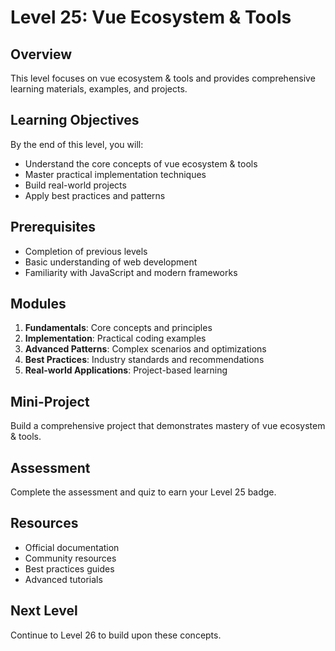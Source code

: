 # Level 25: Vue Ecosystem & Tools

## Overview
This level focuses on vue ecosystem & tools and provides comprehensive learning materials, examples, and projects.

## Learning Objectives
By the end of this level, you will:
- Understand the core concepts of vue ecosystem & tools
- Master practical implementation techniques
- Build real-world projects
- Apply best practices and patterns

## Prerequisites
- Completion of previous levels
- Basic understanding of web development
- Familiarity with JavaScript and modern frameworks

## Modules
1. **Fundamentals**: Core concepts and principles
2. **Implementation**: Practical coding examples
3. **Advanced Patterns**: Complex scenarios and optimizations
4. **Best Practices**: Industry standards and recommendations
5. **Real-world Applications**: Project-based learning

## Mini-Project
Build a comprehensive project that demonstrates mastery of vue ecosystem & tools.

## Assessment
Complete the assessment and quiz to earn your Level 25 badge.

## Resources
- Official documentation
- Community resources
- Best practices guides
- Advanced tutorials

## Next Level
Continue to Level 26 to build upon these concepts.
